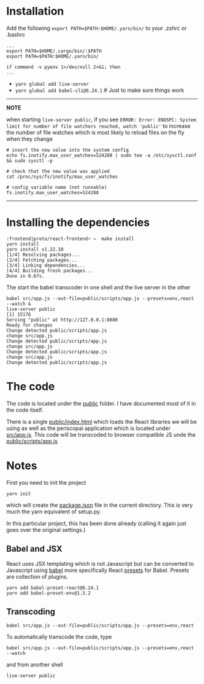 # Installation

Add the following ``export PATH=$PATH:$HOME/.yarn/bin/`` to your .zshrc or .bashrc

```shell
...
export PATH=$HOME/.cargo/bin/:$PATH
export PATH=$PATH:$HOME/.yarn/bin/

if command -v pyenv 1>/dev/null 2>&1; then
...
```

- ``yarn global add live-server``
- ``yarn global add babel-cli@6.24.1`` # Just to make sure things work

---
**NOTE**

when starting ``live-server public``, if you see ``ERROR: Error: ENOSPC: System limit for number of file watchers reached, watch 'public'``
to increase the number of file watches which is most likely to reload files on the fly when they change

```
# insert the new value into the system config
echo fs.inotify.max_user_watches=524288 | sudo tee -a /etc/sysctl.conf && sudo sysctl -p

# check that the new value was applied
cat /proc/sys/fs/inotify/max_user_watches

# config variable name (not runnable)
fs.inotify.max_user_watches=524288

```
---

# Installing the dependencies

```shell
:frontend|proto/react-frontend⚡ ⇒  make install                
yarn install
yarn install v1.22.10
[1/4] Resolving packages...
[2/4] Fetching packages...
[3/4] Linking dependencies...
[4/4] Building fresh packages...
Done in 0.67s.
```

The start the babel transcoder in one shell and the live server in the other

```
babel src/app.js --out-file=public/scripts/app.js --presets=env,react --watch &
live-server public
[1] 15176
Serving "public" at http://127.0.0.1:8080
Ready for changes
Change detected public/scripts/app.js
change src/app.js
Change detected public/scripts/app.js
change src/app.js
Change detected public/scripts/app.js
change src/app.js
Change detected public/scripts/app.js
```

# The code

The code is located under the [public](public) folder. I have documented most of it in the code 
itself.

There is a single [public/index.html](public/index.html) which loads the React libraries we will 
be using as well as the periscopai application which is located under [src/app.js](src/app.js).
This code will be transcoded to browser compatible JS unde the [public/scripts/app.js](public/scripts/app.js)

# Notes

First you need to init the project

``` shell
yarn init
```
which will create the [package.json](package.json) file in the current directory. 
This is very much the yarn equivalent of setup.py.

In this particular project, this has been done already (calling it again just goes over 
the original settings.) 


## Babel and JSX

React uses JSX templating which is not Javascript but can be converted to Javascript using [babel](https://babeljs.io/) 
more specifically React [presets](https://babeljs.io/docs/en/presets) for Babel. Presets are collection of plugins.

```shell
yarn add babel-preset-react@6.24.1
yarn add babel-preset-env@1.5.2
```

## Transcoding

```
babel src/app.js --out-file=public/scripts/app.js --presets=env,react
```

To automatically transcode the code, type 

```shell
babel src/app.js --out-file=public/scripts/app.js --presets=env,react --watch
```
and from another shell
```
live-server public
```

